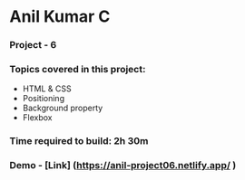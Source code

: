 # Anil Kumar C

### Project - 6

### Topics covered in this project:

- HTML & CSS
- Positioning
- Background property
- Flexbox

### Time required to build: 2h 30m

### Demo - [Link] (https://anil-project06.netlify.app/ )
